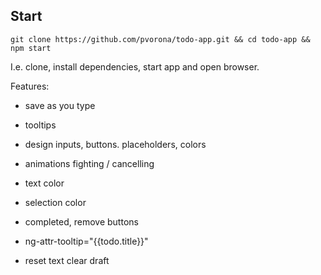 Start
--

```git clone https://github.com/pvorona/todo-app.git && cd todo-app && npm start```

I.e. clone, install dependencies, start app and open browser.

Features:
- save as you type

- tooltips
- design inputs, buttons. placeholders, colors
- animations fighting / cancelling
- text color
- selection color
- completed, remove buttons
- ng-attr-tooltip="{{todo.title}}"
- reset text clear draft